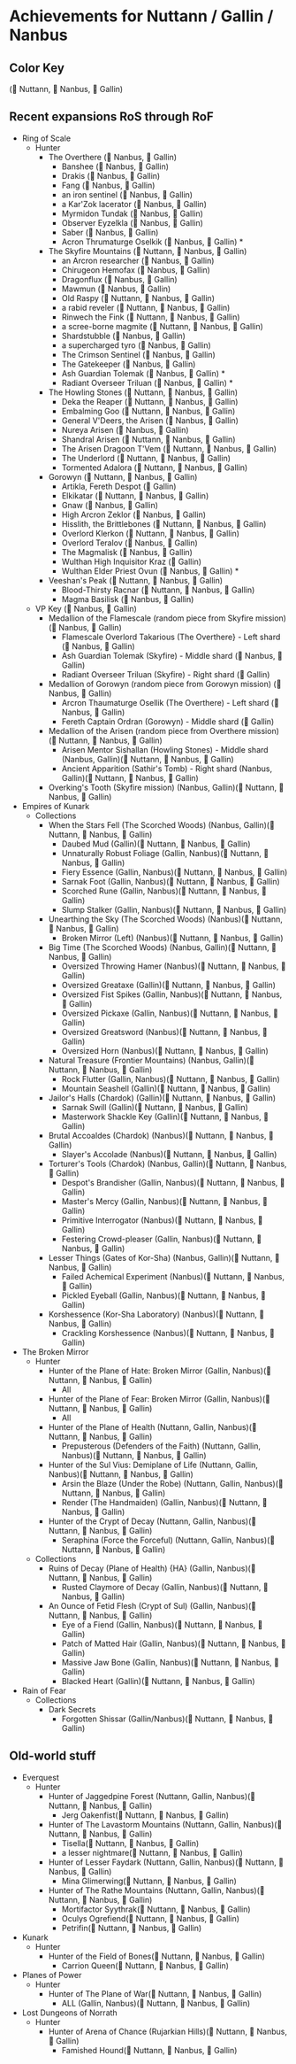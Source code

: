 # Achievements for Nuttann / Gallin / Nanbus

## Color Key
(&#x1F4D7; Nuttann, &#x1F4D8; Nanbus, &#x1F4D9; Gallin)

## Recent expansions RoS through RoF
- Ring of Scale
  - Hunter
    - The Overthere (&#x1F4D8; Nanbus, &#x1F4D9; Gallin)
      - Banshee (&#x1F4D8; Nanbus, &#x1F4D9; Gallin)
      - Drakis (&#x1F4D8; Nanbus, &#x1F4D9; Gallin)
      - Fang (&#x1F4D8; Nanbus, &#x1F4D9; Gallin)
      - an iron sentinel (&#x1F4D8; Nanbus, &#x1F4D9; Gallin)
      - a Kar'Zok lacerator (&#x1F4D8; Nanbus, &#x1F4D9; Gallin)
      - Myrmidon Tundak (&#x1F4D8; Nanbus, &#x1F4D9; Gallin)
      - Observer Eyzelkla (&#x1F4D8; Nanbus, &#x1F4D9; Gallin)
      - Saber (&#x1F4D8; Nanbus, &#x1F4D9; Gallin)
      - Acron Thrumaturge Oselkik (&#x1F4D8; Nanbus, &#x1F4D9; Gallin) *
    - The Skyfire Mountains (&#x1F4D7; Nuttann, &#x1F4D8; Nanbus, &#x1F4D9; Gallin)
      - an Arcron researcher (&#x1F4D8; Nanbus, &#x1F4D9; Gallin)
      - Chirugeon Hemofax (&#x1F4D8; Nanbus, &#x1F4D9; Gallin)
      - Dragonflux (&#x1F4D8; Nanbus, &#x1F4D9; Gallin)
      - Mawmun (&#x1F4D8; Nanbus, &#x1F4D9; Gallin)
      - Old Raspy (&#x1F4D7; Nuttann, &#x1F4D8; Nanbus, &#x1F4D9; Gallin)
      - a rabid reveler (&#x1F4D7; Nuttann, &#x1F4D8; Nanbus, &#x1F4D9; Gallin)
      - Rinwech the Fink (&#x1F4D7; Nuttann, &#x1F4D8; Nanbus, &#x1F4D9; Gallin)
      - a scree-borne magmite (&#x1F4D7; Nuttann, &#x1F4D8; Nanbus, &#x1F4D9; Gallin)
      - Shardstubble (&#x1F4D8; Nanbus, &#x1F4D9; Gallin)
      - a supercharged tyro (&#x1F4D8; Nanbus, &#x1F4D9; Gallin)
      - The Crimson Sentinel (&#x1F4D8; Nanbus, &#x1F4D9; Gallin)
      - The Gatekeeper (&#x1F4D8; Nanbus, &#x1F4D9; Gallin)
      - Ash Guardian Tolemak (&#x1F4D8; Nanbus, &#x1F4D9; Gallin) *
      - Radiant Overseer Triluan (&#x1F4D8; Nanbus, &#x1F4D9; Gallin) *
    - The Howling Stones (&#x1F4D7; Nuttann, &#x1F4D8; Nanbus, &#x1F4D9; Gallin)
      - Deka the Reaper (&#x1F4D7; Nuttann, &#x1F4D8; Nanbus, &#x1F4D9; Gallin)
      - Embalming Goo (&#x1F4D7; Nuttann, &#x1F4D8; Nanbus, &#x1F4D9; Gallin)
      - General V'Deers, the Arisen (&#x1F4D8; Nanbus, &#x1F4D9; Gallin)
      - Nureya Arisen (&#x1F4D8; Nanbus, &#x1F4D9; Gallin)
      - Shandral Arisen (&#x1F4D7; Nuttann, &#x1F4D8; Nanbus, &#x1F4D9; Gallin)
      - The Arisen Dragoon T'Vem (&#x1F4D7; Nuttann, &#x1F4D8; Nanbus, &#x1F4D9; Gallin)
      - The Underlord (&#x1F4D7; Nuttann, &#x1F4D8; Nanbus, &#x1F4D9; Gallin)
      - Tormented Adalora (&#x1F4D7; Nuttann, &#x1F4D8; Nanbus, &#x1F4D9; Gallin)
    - Gorowyn (&#x1F4D7; Nuttann, &#x1F4D8; Nanbus, &#x1F4D9; Gallin)
      - Artikla, Fereth Despot (&#x1F4D9; Gallin)
      - Elkikatar (&#x1F4D7; Nuttann, &#x1F4D8; Nanbus, &#x1F4D9; Gallin)
      - Gnaw (&#x1F4D8; Nanbus, &#x1F4D9; Gallin)
      - High Arcron Zeklor (&#x1F4D8; Nanbus, &#x1F4D9; Gallin)
      - Hisslith, the Brittlebones (&#x1F4D7; Nuttann, &#x1F4D8; Nanbus, &#x1F4D9; Gallin)
      - Overlord Klerkon (&#x1F4D7; Nuttann, &#x1F4D8; Nanbus, &#x1F4D9; Gallin)
      - Overlord Teralov (&#x1F4D8; Nanbus, &#x1F4D9; Gallin)
      - The Magmalisk (&#x1F4D8; Nanbus, &#x1F4D9; Gallin)
      - Wulthan High Inquisitor Kraz (&#x1F4D9; Gallin)
      - Wulthan Elder Priest Ovun (&#x1F4D8; Nanbus, &#x1F4D9; Gallin) *
    - Veeshan's Peak (&#x1F4D7; Nuttann, &#x1F4D8; Nanbus, &#x1F4D9; Gallin)
      - Blood-Thirsty Racnar (&#x1F4D7; Nuttann, &#x1F4D8; Nanbus, &#x1F4D9; Gallin)
      - Magma Basilisk (&#x1F4D8; Nanbus, &#x1F4D9; Gallin)
  - VP Key (&#x1F4D8; Nanbus, &#x1F4D9; Gallin)
    - Medallion of the Flamescale (random piece from Skyfire mission) (&#x1F4D8; Nanbus, &#x1F4D9; Gallin)
      - Flamescale Overlord Takarious (The Overthere} - Left shard (&#x1F4D8; Nanbus, &#x1F4D9; Gallin)
      - Ash Guardian Tolemak (Skyfire) - Middle shard (&#x1F4D8; Nanbus, &#x1F4D9; Gallin)
      - Radiant Overseer Triluan (Skyfire) - Right shard (&#x1F4D9; Gallin)
    - Medallion of Gorowyn (random piece from Gorowyn mission) (&#x1F4D8; Nanbus, &#x1F4D9; Gallin)
      - Arcron Thaumaturge Osellik (The Overthere) - Left shard (&#x1F4D8; Nanbus, &#x1F4D9; Gallin)
      - Fereth Captain Ordran (Gorowyn) - Middle shard (&#x1F4D9; Gallin)
    - Medallion of the Arisen (random piece from Overthere mission) (&#x1F4D7; Nuttann, &#x1F4D8; Nanbus, &#x1F4D9; Gallin)
      - Arisen Mentor Sishallan (Howling Stones) - Middle shard (Nanbus, Gallin)(&#x1F4D7; Nuttann, &#x1F4D8; Nanbus, &#x1F4D9; Gallin)
      - Ancient Apparition (Sathir's Tomb) - Right shard (Nanbus, Gallin)(&#x1F4D7; Nuttann, &#x1F4D8; Nanbus, &#x1F4D9; Gallin)
    - Overking's Tooth (Skyfire mission) (Nanbus, Gallin)(&#x1F4D7; Nuttann, &#x1F4D8; Nanbus, &#x1F4D9; Gallin)
- Empires of Kunark
  - Collections
    - When the Stars Fell (The Scorched Woods) (Nanbus, Gallin)(&#x1F4D7; Nuttann, &#x1F4D8; Nanbus, &#x1F4D9; Gallin)
      - Daubed Mud (Gallin)(&#x1F4D7; Nuttann, &#x1F4D8; Nanbus, &#x1F4D9; Gallin)
      - Unnaturally Robust Foliage (Gallin, Nanbus)(&#x1F4D7; Nuttann, &#x1F4D8; Nanbus, &#x1F4D9; Gallin)
      - Fiery Essence (Gallin, Nanbus)(&#x1F4D7; Nuttann, &#x1F4D8; Nanbus, &#x1F4D9; Gallin)
      - Sarnak Foot (Gallin, Nanbus)(&#x1F4D7; Nuttann, &#x1F4D8; Nanbus, &#x1F4D9; Gallin)
      - Scorched Rune (Gallin, Nanbus)(&#x1F4D7; Nuttann, &#x1F4D8; Nanbus, &#x1F4D9; Gallin)
      - Slump Stalker (Gallin, Nanbus)(&#x1F4D7; Nuttann, &#x1F4D8; Nanbus, &#x1F4D9; Gallin)
    - Unearthing the Sky (The Scorched Woods) (Nanbus)(&#x1F4D7; Nuttann, &#x1F4D8; Nanbus, &#x1F4D9; Gallin)
      - Broken Mirror (Left) (Nanbus)(&#x1F4D7; Nuttann, &#x1F4D8; Nanbus, &#x1F4D9; Gallin)
    - Big Time (The Scorched Woods) (Nanbus, Gallin)(&#x1F4D7; Nuttann, &#x1F4D8; Nanbus, &#x1F4D9; Gallin)
      - Oversized Throwing Hamer (Nanbus)(&#x1F4D7; Nuttann, &#x1F4D8; Nanbus, &#x1F4D9; Gallin)
      - Oversized Greataxe (Gallin)(&#x1F4D7; Nuttann, &#x1F4D8; Nanbus, &#x1F4D9; Gallin)
      - Oversized Fist Spikes (Gallin, Nanbus)(&#x1F4D7; Nuttann, &#x1F4D8; Nanbus, &#x1F4D9; Gallin)
      - Oversized Pickaxe (Gallin, Nanbus)(&#x1F4D7; Nuttann, &#x1F4D8; Nanbus, &#x1F4D9; Gallin)
      - Oversized Greatsword (Nanbus)(&#x1F4D7; Nuttann, &#x1F4D8; Nanbus, &#x1F4D9; Gallin)
      - Oversized Horn (Nanbus)(&#x1F4D7; Nuttann, &#x1F4D8; Nanbus, &#x1F4D9; Gallin)
    - Natural Treasure (Frontier Mountains) (Nanbus, Gallin)(&#x1F4D7; Nuttann, &#x1F4D8; Nanbus, &#x1F4D9; Gallin)
      - Rock Flutter (Gallin, Nanbus)(&#x1F4D7; Nuttann, &#x1F4D8; Nanbus, &#x1F4D9; Gallin)
      - Mountain Seashell (Gallin)(&#x1F4D7; Nuttann, &#x1F4D8; Nanbus, &#x1F4D9; Gallin)
    - Jailor's Halls (Chardok) (Gallin)(&#x1F4D7; Nuttann, &#x1F4D8; Nanbus, &#x1F4D9; Gallin)
      - Sarnak Swill (Gallin)(&#x1F4D7; Nuttann, &#x1F4D8; Nanbus, &#x1F4D9; Gallin)
      - Masterwork Shackle Key (Gallin)(&#x1F4D7; Nuttann, &#x1F4D8; Nanbus, &#x1F4D9; Gallin)
    - Brutal Accoaldes (Chardok) (Nanbus)(&#x1F4D7; Nuttann, &#x1F4D8; Nanbus, &#x1F4D9; Gallin)
      - Slayer's Accolade (Nanbus)(&#x1F4D7; Nuttann, &#x1F4D8; Nanbus, &#x1F4D9; Gallin)
    - Torturer's Tools (Chardok) (Nanbus, Gallin)(&#x1F4D7; Nuttann, &#x1F4D8; Nanbus, &#x1F4D9; Gallin)
      - Despot's Brandisher (Gallin, Nanbus)(&#x1F4D7; Nuttann, &#x1F4D8; Nanbus, &#x1F4D9; Gallin)
      - Master's Mercy (Gallin, Nanbus)(&#x1F4D7; Nuttann, &#x1F4D8; Nanbus, &#x1F4D9; Gallin)
      - Primitive Interrogator (Nanbus)(&#x1F4D7; Nuttann, &#x1F4D8; Nanbus, &#x1F4D9; Gallin)
      - Festering Crowd-pleaser (Gallin, Nanbus)(&#x1F4D7; Nuttann, &#x1F4D8; Nanbus, &#x1F4D9; Gallin)
    - Lesser Things (Gates of Kor-Sha) (Nanbus, Gallin)(&#x1F4D7; Nuttann, &#x1F4D8; Nanbus, &#x1F4D9; Gallin)
      - Failed Achemical Experiment (Nanbus)(&#x1F4D7; Nuttann, &#x1F4D8; Nanbus, &#x1F4D9; Gallin)
      - Pickled Eyeball (Gallin, Nanbus)(&#x1F4D7; Nuttann, &#x1F4D8; Nanbus, &#x1F4D9; Gallin)
    - Korshessence (Kor-Sha Laboratory) (Nanbus)(&#x1F4D7; Nuttann, &#x1F4D8; Nanbus, &#x1F4D9; Gallin)
      - Crackling Korshessence (Nanbus)(&#x1F4D7; Nuttann, &#x1F4D8; Nanbus, &#x1F4D9; Gallin)
- The Broken Mirror
  - Hunter
    - Hunter of the Plane of Hate: Broken Mirror (Gallin, Nanbus)(&#x1F4D7; Nuttann, &#x1F4D8; Nanbus, &#x1F4D9; Gallin)
      - All
    - Hunter of the Plane of Fear: Broken Mirror (Gallin, Nanbus)(&#x1F4D7; Nuttann, &#x1F4D8; Nanbus, &#x1F4D9; Gallin)
      - All
    - Hunter of the Plane of Health (Nuttann, Gallin, Nanbus)(&#x1F4D7; Nuttann, &#x1F4D8; Nanbus, &#x1F4D9; Gallin)
      - Prepusterous (Defenders of the Faith) (Nuttann, Gallin, Nanbus)(&#x1F4D7; Nuttann, &#x1F4D8; Nanbus, &#x1F4D9; Gallin)
    - Hunter of the Sul Vius: Demiplane of Life (Nuttann, Gallin, Nanbus)(&#x1F4D7; Nuttann, &#x1F4D8; Nanbus, &#x1F4D9; Gallin)
      - Arsin the Blaze (Under the Robe) (Nuttann, Gallin, Nanbus)(&#x1F4D7; Nuttann, &#x1F4D8; Nanbus, &#x1F4D9; Gallin)
      - Render (The Handmaiden) (Gallin, Nanbus)(&#x1F4D7; Nuttann, &#x1F4D8; Nanbus, &#x1F4D9; Gallin)
    - Hunter of the Crypt of Decay (Nuttann, Gallin, Nanbus)(&#x1F4D7; Nuttann, &#x1F4D8; Nanbus, &#x1F4D9; Gallin)
      - Seraphina (Force the Forceful) (Nuttann, Gallin, Nanbus)(&#x1F4D7; Nuttann, &#x1F4D8; Nanbus, &#x1F4D9; Gallin)
  - Collections
    - Ruins of Decay (Plane of Health) {HA} (Gallin, Nanbus)(&#x1F4D7; Nuttann, &#x1F4D8; Nanbus, &#x1F4D9; Gallin)
      - Rusted Claymore of Decay (Gallin, Nanbus)(&#x1F4D7; Nuttann, &#x1F4D8; Nanbus, &#x1F4D9; Gallin)
    - An Ounce of Fetid Flesh (Crypt of Sul) (Gallin, Nanbus)(&#x1F4D7; Nuttann, &#x1F4D8; Nanbus, &#x1F4D9; Gallin)
      - Eye of a Fiend (Gallin, Nanbus)(&#x1F4D7; Nuttann, &#x1F4D8; Nanbus, &#x1F4D9; Gallin)
      - Patch of Matted Hair (Gallin, Nanbus)(&#x1F4D7; Nuttann, &#x1F4D8; Nanbus, &#x1F4D9; Gallin)
      - Massive Jaw Bone (Gallin, Nanbus)(&#x1F4D7; Nuttann, &#x1F4D8; Nanbus, &#x1F4D9; Gallin)
      - Blacked Heart (Gallin)(&#x1F4D7; Nuttann, &#x1F4D8; Nanbus, &#x1F4D9; Gallin)
- Rain of Fear
  - Collections
    - Dark Secrets
      - Forgotten Shissar (Gallin/Nanbus)(&#x1F4D7; Nuttann, &#x1F4D8; Nanbus, &#x1F4D9; Gallin)

## Old-world stuff
- Everquest
  - Hunter
    - Hunter of Jaggedpine Forest (Nuttann, Gallin, Nanbus)(&#x1F4D7; Nuttann, &#x1F4D8; Nanbus, &#x1F4D9; Gallin)
      - Jerg Oakenfist(&#x1F4D7; Nuttann, &#x1F4D8; Nanbus, &#x1F4D9; Gallin)
    - Hunter of The Lavastorm Mountains (Nuttann, Gallin, Nanbus)(&#x1F4D7; Nuttann, &#x1F4D8; Nanbus, &#x1F4D9; Gallin)
      - Tisella(&#x1F4D7; Nuttann, &#x1F4D8; Nanbus, &#x1F4D9; Gallin)
      - a lesser nightmare(&#x1F4D7; Nuttann, &#x1F4D8; Nanbus, &#x1F4D9; Gallin)
    - Hunter of Lesser Faydark (Nuttann, Gallin, Nanbus)(&#x1F4D7; Nuttann, &#x1F4D8; Nanbus, &#x1F4D9; Gallin)
      - Mina Glimerwing(&#x1F4D7; Nuttann, &#x1F4D8; Nanbus, &#x1F4D9; Gallin)
    - Hunter of The Rathe Mountains (Nuttann, Gallin, Nanbus)(&#x1F4D7; Nuttann, &#x1F4D8; Nanbus, &#x1F4D9; Gallin)
      - Mortifactor Syythrak(&#x1F4D7; Nuttann, &#x1F4D8; Nanbus, &#x1F4D9; Gallin)
      - Oculys Ogrefiend(&#x1F4D7; Nuttann, &#x1F4D8; Nanbus, &#x1F4D9; Gallin)
      - Petrifin(&#x1F4D7; Nuttann, &#x1F4D8; Nanbus, &#x1F4D9; Gallin)
- Kunark
  - Hunter
    - Hunter of the Field of Bones(&#x1F4D7; Nuttann, &#x1F4D8; Nanbus, &#x1F4D9; Gallin)
      - Carrion Queen(&#x1F4D7; Nuttann, &#x1F4D8; Nanbus, &#x1F4D9; Gallin)
- Planes of Power
  - Hunter
    - Hunter of The Plane of War(&#x1F4D7; Nuttann, &#x1F4D8; Nanbus, &#x1F4D9; Gallin)
      - ALL (Gallin, Nanbus)(&#x1F4D7; Nuttann, &#x1F4D8; Nanbus, &#x1F4D9; Gallin)
- Lost Dungeons of Norrath
  - Hunter
    - Hunter of Arena of Chance (Rujarkian Hills)(&#x1F4D7; Nuttann, &#x1F4D8; Nanbus, &#x1F4D9; Gallin)
      - Famished Hound(&#x1F4D7; Nuttann, &#x1F4D8; Nanbus, &#x1F4D9; Gallin)
